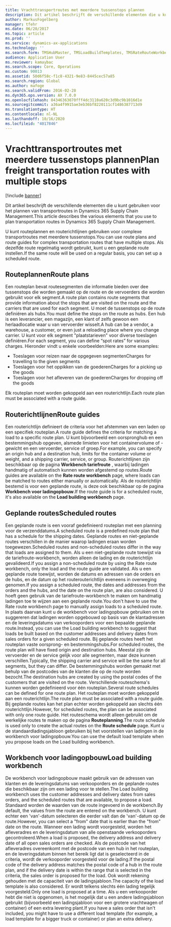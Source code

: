 ```yaml
---
title: Vrachttransportroutes met meerdere tussenstops plannen
description: Dit artikel beschrijft de verschillende elementen die u kunt gebruiken voor het plannen van transportroutes in Dynamics 365 Supply Chain Management.
author: MarkusFogelberg
manager: tfehr
ms.date: 06/20/2017
ms.topic: article
ms.prod: ''
ms.service: dynamics-ax-applications
ms.technology: ''
ms.search.form: TMSHubMaster, TMSLoadBuildTemplates, TMSRateRouteWorkbench, TMSRouteGuide, TMSRoutePlan, TMSRouteWorkbench, WHSLoadTemplate, TMSRouteSchedule, TMSRouteRateDetail
audience: Application User
ms.reviewer: kamaybac
ms.search.scope: Core, Operations
ms.custom: 90013
ms.assetid: 50d6f58c-f1c8-4321-9e83-8445cec57a85
ms.search.region: Global
ms.author: mafoge
ms.search.validFrom: 2016-02-28
ms.dyn365.ops.version: AX 7.0.0
ms.openlocfilehash: 04346363070fff4dc3110a620c3d9bc9b1016d1e
ms.sourcegitcommit: a36a4f9915ae3eb36bf8220111cf1486387713d9
ms.translationtype: HT
ms.contentlocale: nl-NL
ms.lasthandoff: 10/16/2020
ms.locfileid: "4017846"
---
```

# <a name="plan-freight-transportation-routes-with-multiple-stops"></a><span data-ttu-id="2259a-103">Vrachttransportroutes met meerdere tussenstops plannen</span><span class="sxs-lookup"><span data-stu-id="2259a-103">Plan freight transportation routes with multiple stops</span></span>

[!include [banner](../includes/banner.md)]

<span data-ttu-id="2259a-104">Dit artikel beschrijft de verschillende elementen die u kunt gebruiken voor het plannen van transportroutes in Dynamics 365 Supply Chain Management.</span><span class="sxs-lookup"><span data-stu-id="2259a-104">This article describes the various elements that you use to plan transportation routes in Dynamics 365 Supply Chain Management.</span></span>

<span data-ttu-id="2259a-105">U kunt routeplannen en routerichtlijnen gebruiken voor complexe transportroutes met meerdere tussenstops.</span><span class="sxs-lookup"><span data-stu-id="2259a-105">You can use route plans and route guides for complex transportation routes that have multiple stops.</span></span> <span data-ttu-id="2259a-106">Als dezelfde route regelmatig wordt gebruikt, kunt u een geplande route instellen.</span><span class="sxs-lookup"><span data-stu-id="2259a-106">If the same route will be used on a regular basis, you can set up a scheduled route.</span></span>

## <a name="route-plans"></a><span data-ttu-id="2259a-107">Routeplannen</span><span class="sxs-lookup"><span data-stu-id="2259a-107">Route plans</span></span>
<span data-ttu-id="2259a-108">Een routeplan bevat routesegmenten die informatie bieden over dee tussenstops die worden gemaakt op de route en de vervoerders die worden gebruikt voor elk segment.</span><span class="sxs-lookup"><span data-stu-id="2259a-108">A route plan contains route segments that provide information about the stops that are visited on the route and the carriers that are used for each segment.</span></span> <span data-ttu-id="2259a-109">U moet de tussenstops op de route definiëren als hubs.</span><span class="sxs-lookup"><span data-stu-id="2259a-109">You must define the stops on the route as hubs.</span></span> <span data-ttu-id="2259a-110">Een hub is een leverancier, een magazijn, een klant of zelfs gewoon een herlaadlocatie waar u van vervoerder wisselt.</span><span class="sxs-lookup"><span data-stu-id="2259a-110">A hub can be a vendor, a warehouse, a customer, or even just a reloading place where you change carrier.</span></span> <span data-ttu-id="2259a-111">U kunt voor elk segment "plaatstarieven" voor diverse toeslagen definiëren.</span><span class="sxs-lookup"><span data-stu-id="2259a-111">For each segment, you can define “spot rates” for various charges.</span></span> <span data-ttu-id="2259a-112">Hieronder vindt u enkele voorbeelden:</span><span class="sxs-lookup"><span data-stu-id="2259a-112">Here are some examples:</span></span>

-   <span data-ttu-id="2259a-113">Toeslagen voor reizen naar de opgegeven segmenten</span><span class="sxs-lookup"><span data-stu-id="2259a-113">Charges for travelling to the given segments</span></span>
-   <span data-ttu-id="2259a-114">Toeslagen voor het oppikken van de goederen</span><span class="sxs-lookup"><span data-stu-id="2259a-114">Charges for a picking up the goods</span></span>
-   <span data-ttu-id="2259a-115">Toeslagen voor het afleveren van de goederen</span><span class="sxs-lookup"><span data-stu-id="2259a-115">Charges for dropping off the goods</span></span>

<span data-ttu-id="2259a-116">Elk routeplan moet worden gekoppeld aan een routerichtlijn.</span><span class="sxs-lookup"><span data-stu-id="2259a-116">Each route plan must be associated with a route guide.</span></span>

## <a name="route-guides"></a><span data-ttu-id="2259a-117">Routerichtlijnen</span><span class="sxs-lookup"><span data-stu-id="2259a-117">Route guides</span></span>
<span data-ttu-id="2259a-118">Een routerichtlijn definieert de criteria voor het afstemmen van een laden op een specifiek routeplan.</span><span class="sxs-lookup"><span data-stu-id="2259a-118">A route guide defines the criteria for matching a load to a specific route plan.</span></span> <span data-ttu-id="2259a-119">U kunt bijvoorbeeld een oorspronghub en een bestemmingshub opgeven, alsmede limieten voor het containervolume of -gewicht en een vervoerder, service of groep.</span><span class="sxs-lookup"><span data-stu-id="2259a-119">For example, you can specify an origin hub and a destination hub, limits for the container volume or weight, and a shipping carrier, service, or group.</span></span> <span data-ttu-id="2259a-120">Routerichtlijnen zijn beschikbaar op de pagina **Workbench tariefroute** , waarbij ladingen handmatig of automatisch kunnen worden afgestemd op routes.</span><span class="sxs-lookup"><span data-stu-id="2259a-120">Route guides are available on the **Rate route workbench** page, where loads can be matched to routes either manually or automatically.</span></span> <span data-ttu-id="2259a-121">Als de routerichtlijn bestemd is voor een geplande route, is deze ook beschikbaar op de pagina **Workbench voor ladingopbouw**.</span><span class="sxs-lookup"><span data-stu-id="2259a-121">If the route guide is for a scheduled route, it's also available on the **Load building workbench** page.</span></span>

## <a name="scheduled-routes"></a><span data-ttu-id="2259a-122">Geplande routes</span><span class="sxs-lookup"><span data-stu-id="2259a-122">Scheduled routes</span></span>
<span data-ttu-id="2259a-123">Een geplande route is een vooraf gedefinieerd routeplan met een planning voor de verzenddatums.</span><span class="sxs-lookup"><span data-stu-id="2259a-123">A scheduled route is a predefined route plan that has a schedule for the shipping dates.</span></span> <span data-ttu-id="2259a-124">Geplande routes en niet-geplande routes verschillen in de manier waarop ladingen eraan worden toegewezen.</span><span class="sxs-lookup"><span data-stu-id="2259a-124">Scheduled routes and non-scheduled routes differ in the way that loads are assigned to them.</span></span> <span data-ttu-id="2259a-125">Als u een niet-geplande route toewijst via de tariefroute-workbench, worden alleen de lading en de routerichtlijn gevalideerd.</span><span class="sxs-lookup"><span data-stu-id="2259a-125">If you assign a non-scheduled route by using the Rate route workbench, only the load and the route guide are validated.</span></span> <span data-ttu-id="2259a-126">Als u een geplande route toewijst, worden de datums en adressen van de orders en de hubs, en de datum op het routerouterichtlijn eveneens in overweging genomen.</span><span class="sxs-lookup"><span data-stu-id="2259a-126">If you assign a scheduled route, the dates and addresses from the orders and the hubs, and the date on the route plan, are also considered.</span></span> <span data-ttu-id="2259a-127">U hoeft geen gebruik van de tariefroute-workbench te maken om handmatig ladingen toe te wijzen aan een geplande route.</span><span class="sxs-lookup"><span data-stu-id="2259a-127">You don't have to use the Rate route workbench page to manually assign loads to a scheduled route.</span></span> <span data-ttu-id="2259a-128">In plaats daarvan kunt u de workbench voor ladingopbouw gebruiken om te suggereren dat ladingen worden opgebouwd op basis van de klantadressen en de leveringsdatums van verkooporders voor een bepaalde geplande route.</span><span class="sxs-lookup"><span data-stu-id="2259a-128">Instead, you can use the Load building workbench to suggest that loads be built based on the customer addresses and delivery dates from sales orders for a given scheduled route.</span></span> <span data-ttu-id="2259a-129">Bij geplande routes heeft het routeplan vaste oorsprong- en bestemmingshubs.</span><span class="sxs-lookup"><span data-stu-id="2259a-129">For scheduled routes, the route plan will have fixed origin and destination hubs.</span></span> <span data-ttu-id="2259a-130">Meestal zijn de vervoerder en de service gelijk voor alle segmenten, maar deze kunnen verschillen.</span><span class="sxs-lookup"><span data-stu-id="2259a-130">Typically, the shipping carrier and service will be the same for all segments, but they can differ.</span></span> <span data-ttu-id="2259a-131">De bestemmingshubs worden gemaakt met behulp van de postcodes van de klanten die op de route worden bezocht.</span><span class="sxs-lookup"><span data-stu-id="2259a-131">The destination hubs are created by using the postal codes of the customers that are visited on the route.</span></span> <span data-ttu-id="2259a-132">Verschillende routeschema's kunnen worden gedefinieerd voor één routeplan.</span><span class="sxs-lookup"><span data-stu-id="2259a-132">Several route schedules can be defined for one route plan.</span></span> <span data-ttu-id="2259a-133">Het routeplan moet worden gekoppeld aan een routerichtlijn.</span><span class="sxs-lookup"><span data-stu-id="2259a-133">The route plan must be associated with a route guide.</span></span> <span data-ttu-id="2259a-134">Bij geplande routes kan het plan echter worden gekoppeld aan slechts één routerichtlijn.</span><span class="sxs-lookup"><span data-stu-id="2259a-134">However, for scheduled routes, the plan can be associated with only one route guide.</span></span> <span data-ttu-id="2259a-135">Het routeschema wordt alleen gebruikt om de werkelijke routes te maken op de pagina **Routeplanning**.</span><span class="sxs-lookup"><span data-stu-id="2259a-135">The route schedule is used only to create the actual routes on the **Route schedule** page.</span></span> <span data-ttu-id="2259a-136">Kunt u de standaardladingsjabloon gebruiken bij het voorstellen van ladingen in de workbench voor ladingopbouw.</span><span class="sxs-lookup"><span data-stu-id="2259a-136">You can use the default load template when you propose loads on the Load building workbench.</span></span>

## <a name="load-building-workbench"></a><span data-ttu-id="2259a-137">Workbench voor ladingopbouw</span><span class="sxs-lookup"><span data-stu-id="2259a-137">Load building workbench</span></span>
<span data-ttu-id="2259a-138">De workbench voor ladingopbouw maakt gebruik van de adressen van klanten en de leveringsdatums van verkooporders en de geplande routes die beschikbaar zijn om een lading voor te stellen.</span><span class="sxs-lookup"><span data-stu-id="2259a-138">The Load building workbench uses the customer addresses and delivery dates from sales orders, and the scheduled routes that are available, to propose a load.</span></span> <span data-ttu-id="2259a-139">Standaard worden de waarden van de route ingevoerd in de workbench.</span><span class="sxs-lookup"><span data-stu-id="2259a-139">By default, the values from the route are entered on the workbench.</span></span> <span data-ttu-id="2259a-140">U kunt echter een 'van'-datum selecteren die eerder valt dan de 'van'-datum op de route.</span><span class="sxs-lookup"><span data-stu-id="2259a-140">However, you can select a "from" date that is earlier than the "from" date on the route.</span></span> <span data-ttu-id="2259a-141">Wanneer een lading wordt voorgesteld, worden het afleveradres en de leveringsdatum van alle openstaande verkooporders gecontroleerd.</span><span class="sxs-lookup"><span data-stu-id="2259a-141">When a load is proposed, the delivery address and delivery date of all open sales orders are checked.</span></span> <span data-ttu-id="2259a-142">Als de postcode van het afleveradres overeenkomt met de postcode van een hub in het routeplan, en de leveringsdatum binnen het bereik ligt dat is geselecteerd in de criteria, wordt de verkooporder voorgesteld voor de lading.</span><span class="sxs-lookup"><span data-stu-id="2259a-142">If the postal code of the delivery address matches the postal code of a hub in the route plan, and if the delivery date is within the range that is selected in the criteria, the sales order is proposed for the load.</span></span> <span data-ttu-id="2259a-143">Ook wordt rekening gehouden met de capaciteit van de ladingsjabloon.</span><span class="sxs-lookup"><span data-stu-id="2259a-143">The capacity of the load template is also considered.</span></span> <span data-ttu-id="2259a-144">Er wordt telkens slechts één lading tegelijk voorgesteld.</span><span class="sxs-lookup"><span data-stu-id="2259a-144">Only one load is proposed at a time.</span></span> <span data-ttu-id="2259a-145">Als u een verkooporder hebt die niet is opgenomen, is het mogelijk dat u een andere ladingsjabloon gebruikt (bijvoorbeeld een ladingsjabloon voor een grotere vrachtwagen of container) of een extra levering plant.</span><span class="sxs-lookup"><span data-stu-id="2259a-145">If you have a sales order that isn't included, you might have to use a different load template (for example, a load template for a bigger truck or container) or plan an extra delivery.</span></span>



